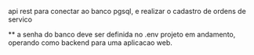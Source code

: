 api rest para conectar ao banco pgsql, e realizar o cadastro de ordens de servico

** a senha do banco deve ser definida no .env
projeto em andamento, operando como backend para uma aplicacao web.
